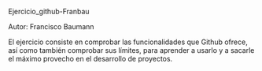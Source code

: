 Ejercicio_github-Franbau

Autor: Francisco Baumann

El ejercicio consiste en comprobar las funcionalidades que Github ofrece, así como también comprobar sus límites, para aprender a usarlo y a sacarle el máximo provecho en el desarrollo de proyectos.